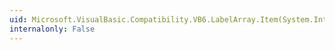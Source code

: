 ```yaml
---
uid: Microsoft.VisualBasic.Compatibility.VB6.LabelArray.Item(System.Int16)
internalonly: False
---
```

